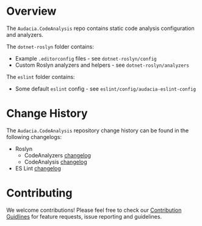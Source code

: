 # Overview

The `Audacia.CodeAnalysis` repo contains static code analysis configuration and analyzers.

The `dotnet-roslyn` folder contains:
- Example `.editorconfig` files - see `dotnet-roslyn/config`
- Custom Roslyn analyzers and helpers - see `dotnet-roslyn/analyzers`

The `eslint` folder contains:
- Some default `eslint` config - see `eslint/config/audacia-eslint-config`

# Change History

The `Audacia.CodeAnalysis` repository change history can be found in the following changelogs:
- Roslyn
  - CodeAnalyzers [changelog](dotnet-roslyn/analyzers/Audacia.CodeAnalysis.Analyzers/CHANGELOG.md)
  - CodeAnalysis [changelog](dotnet-roslyn/config/Audacia.CodeAnalysis/CHANGELOG.md)
- ES Lint [changelog](eslint/config/audacia-eslint-config/CHANGELOG.md)

# Contributing
We welcome contributions! Please feel free to check our [Contribution Guidlines](https://github.com/audaciaconsulting/.github/blob/main/CONTRIBUTING.md) for feature requests, issue reporting and guidelines.
